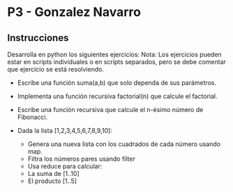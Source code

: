 # P3 - Gonzalez Navarro

## Instrucciones

Desarrolla en python los siguientes ejercicios:
Nota: Los ejercicios pueden estar en scripts individuales o en scripts separados, pero se debe comentar que ejercicio se está resolviendo.

* Escribe una función suma(a,b) que solo dependa de sus parámetros.

* Implementa una función recursiva factorial(n) que calcule el factorial.

* Escribe una función recursiva que calcule el n-ésimo número de Fibonacci.

* Dada la lista [1,2,3,4,5,6,7,8,9,10]:
    * Genera una nueva lista con los cuadrados de cada número usando map.
    * Filtra los números pares usando filter
    * Usa reduce para calcular:
    * La suma de [1..10]
    * El producto [1..5]
